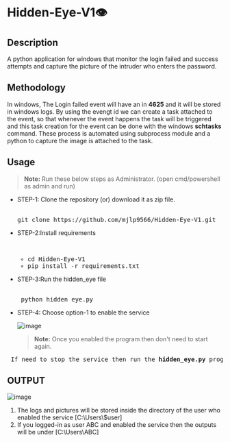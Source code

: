 # Hidden-Eye-V1👁️
<h2>Description</h2>
A python application for windows that monitor the login failed and success attempts and capture the picture of the intruder who  enters the password.

<h2>Methodology</h2>
In windows, The Login failed event will have an in <b>4625</b> and it will be stored in windows logs. By using the evengt id we can create a task attached to the event, so that whenever the event happens the task will be triggered and this task creation for the event can be done with the windows <b>schtasks</b> command. These process is automated using subprocess module and a python to capture the image is attached to the task.

<h2>Usage</h2>

> <b>Note:</b> Run these below steps as Administrator. (open cmd/powershell as admin and run)

<ul>
  <li>STEP-1: Clone the repository (or) download it as zip file.
    <br><br>
  <pre>git clone https://github.com/mjlp9566/Hidden-Eye-V1.git</pre>
  </li>
  
  <li>STEP-2:Install requirements
  <br><br>
   <pre><ul><li>cd Hidden-Eye-V1</li><li>pip install -r requirements.txt</li></ul></pre>
  </li>

  <li>STEP-3:Run the hidden_eye file
  <br><br>
    <pre> python hidden_eye.py</pre>
  </li>

  <li>STEP-4: Choose option-1 to enable the service

   ![image](https://github.com/mjlp9566/Hidden-Eye-V1/assets/55002003/57809855-343e-4730-b371-f4f75da84839)

  
  > <b>Note:</b> Once you enabled the program then don't need to start again.
    
  </li>
</ul>

<pre> If need to stop the service then run the <b>hidden_eye.py</b> program again and choose the second option.</pre>

<h2>OUTPUT</h2>

![image](https://github.com/mjlp9566/Hidden-Eye-V1/assets/55002003/09ebd226-8b7e-494e-a5b9-b5d63b8a2207)

<ol>
<li>The logs and pictures will be stored inside the directory of the user  who enabled the service [C:\Users\$user]</li>
<li>If you logged-in as user ABC and enabled the service then the outputs will be under [C:\Users\ABC]</li>
</ol>



